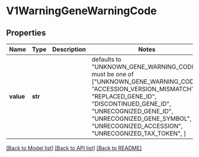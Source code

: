 # V1WarningGeneWarningCode


## Properties
Name | Type | Description | Notes
------------ | ------------- | ------------- | -------------
**value** | **str** |  | defaults to "UNKNOWN_GENE_WARNING_CODE",  must be one of ["UNKNOWN_GENE_WARNING_CODE", "ACCESSION_VERSION_MISMATCH", "REPLACED_GENE_ID", "DISCONTINUED_GENE_ID", "UNRECOGNIZED_GENE_ID", "UNRECOGNIZED_GENE_SYMBOL", "UNRECOGNIZED_ACCESSION", "UNRECOGNIZED_TAX_TOKEN", ]

[[Back to Model list]](../README.md#documentation-for-models) [[Back to API list]](../README.md#documentation-for-api-endpoints) [[Back to README]](../README.md)


